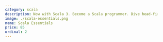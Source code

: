 ```yaml
---
category: scala
description: Now with Scala 3. Become a Scala programmer. Dive head-first and hands-on into the fundamentals of Scala and functional programming. Also available for Scala 2.
image: ./scala-essentials.png
name: Scala Essentials
price: 85
ordinal: 2
---
```

